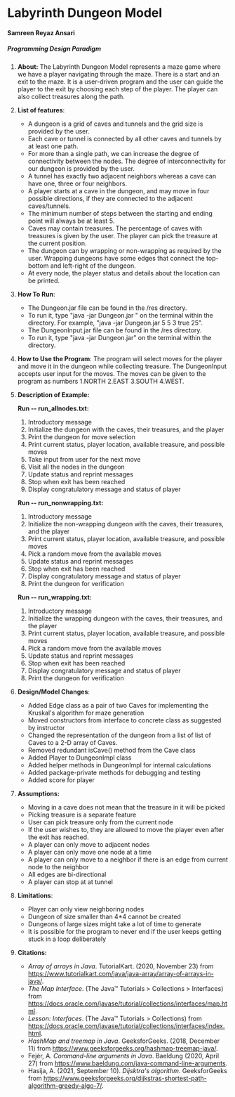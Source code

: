 # Labyrinth Dungeon Model

#### Samreen Reyaz Ansari

##### Programming Design Paradigm

1. **About:** The Labyrinth Dungeon Model represents a maze game where we have a player navigating through the maze. There is a start and an exit to the maze. It is a user-driven program and the user can guide the player to the exit by choosing each step of the player. The player can also collect treasures along the path.

2. **List of features**:

   - A dungeon is a grid of caves and tunnels and the grid size is provided by the user. 
   - Each cave or tunnel is connected by all other caves and tunnels by at least one path.
   - For more than a single path, we can increase the degree of connectivity between the nodes. The degree of interconnectivity for our dungeon is provided by the user.
   - A tunnel has exactly two adjacent neighbors whereas a cave can have one, three or four neighbors.
   - A player starts at a cave in the dungeon, and may move in four possible directions, if they are connected to the adjacent caves/tunnels.
   - The minimum number of steps between the starting and ending point will always be at least 5.
   - Caves may contain treasures. The percentage of caves with treasures is given by the user. The player can pick the treasure at the current position.
   - The dungeon can by wrapping or non-wrapping as required by the user. Wrapping dungeons have some edges that connect the top-bottom and left-right of the dungeon.
   - At every node, the player status and details about the location can be printed.

3. **How To Run**: 

   - The Dungeon.jar file can be found in the /res directory.
   - To run it, type "java -jar Dungeon.jar <height> <width> <interconnectivity> <isWrapping> <percentage of caves with treasure>" on the terminal within the directory.  For example, "java -jar Dungeon.jar 5 5 3 true 25".
   - The DungeonInput.jar file can be found in the /res directory.
   - To run it, type "java -jar Dungeon.jar" on the terminal within the directory.

4. **How to Use the Program**: The program will select moves for the player and move it in the dungeon while collecting treasure. The DungeonInput accepts user input for the moves. The moves can be given to the program as numbers 1.NORTH 2.EAST 3.SOUTH 4.WEST.

5. **Description of Example:**

   **Run -- run_allnodes.txt:**

   1. Introductory message
   2. Initialize the dungeon with the caves, their treasures, and the player
   3. Print the dungeon for move selection
   4. Print current status, player location, available treasure, and possible moves
   5. Take input from user for the next move
   6. Visit all the nodes in the dungeon
   7. Update status and reprint messages
   8. Stop when exit has been reached
   9. Display congratulatory message and status of player

   **Run -- run_nonwrapping.txt:**

   1. Introductory message
   2. Initialize the non-wrapping dungeon with the caves, their treasures, and the player
   3. Print current status, player location, available treasure, and possible moves
   4. Pick a random move from the available moves
   5. Update status and reprint messages
   6. Stop when exit has been reached
   7. Display congratulatory message and status of player
   8. Print the dungeon for verification

   **Run -- run_wrapping.txt:**

   1. Introductory message
   2. Initialize the wrapping dungeon with the caves, their treasures, and the player
   3. Print current status, player location, available treasure, and possible moves
   4. Pick a random move from the available moves
   5. Update status and reprint messages
   6. Stop when exit has been reached
   7. Display congratulatory message and status of player
   8. Print the dungeon for verification

6. **Design/Model Changes**: 

   - Added Edge class as a pair of two Caves for implementing the Kruskal's algorithm for maze generation
   - Moved constructors from interface to concrete class as suggested by instructor
   - Changed the representation of the dungeon from a list of list of Caves to a 2-D array of Caves.
   - Removed redundant isCave() method from the Cave class
   - Added Player to DungeonImpl class
   - Added helper methods in DungeonImpl for internal calculations
   - Added package-private methods for debugging and testing
   - Added score for player

7. **Assumptions:** 

   - Moving in a cave does not mean that the treasure in it will be picked
   - Picking treasure is a separate feature
   - User can pick treasure only from the current node
   - If the user wishes to, they are allowed to move the player even after the exit has reached.
   - A player can only move to adjacent nodes
   - A player can only move one node at a time
   - A player can only move to a neighbor if there is an edge from current node to the neighbor
   - All edges are bi-directional
   - A player can stop at at tunnel

8. **Limitations**: 

   - Player can only view neighboring nodes
   - Dungeon of size smaller than 4*4 cannot be created
   - Dungeons of large sizes might take a lot of time to generate 
   - It is possible for the program to never end if the user keeps getting stuck in a loop deliberately

9. **Citations:** 

   - *Array of arrays in Java*. TutorialKart. (2020, November 23) from https://www.tutorialkart.com/java/java-array/array-of-arrays-in-java/. 
   - *The Map Interface*. (The Java™ Tutorials > Collections > Interfaces) from https://docs.oracle.com/javase/tutorial/collections/interfaces/map.html. 
   - *Lesson: Interfaces*. (The Java™ Tutorials > Collections) from https://docs.oracle.com/javase/tutorial/collections/interfaces/index.html. 
   - *HashMap and treemap in Java*. GeeksforGeeks. (2018, December 11) from https://www.geeksforgeeks.org/hashmap-treemap-java/. 
   - Fejér, A. *Command-line arguments in Java*. Baeldung (2020, April 27) from https://www.baeldung.com/java-command-line-arguments. 
   - Hasija, A. (2021, September 10). *Dijsktra's algorithm*. GeeksforGeeks from https://www.geeksforgeeks.org/dijkstras-shortest-path-algorithm-greedy-algo-7/. 


